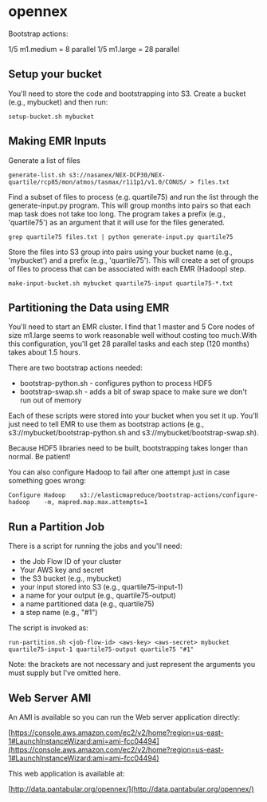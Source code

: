 opennex
=======

Bootstrap actions:


1/5 m1.medium = 8 parallel
1/5 m1.large = 28 parallel

## Setup your bucket

You'll need to store the code and bootstrapping into S3.  Create a bucket (e.g., mybucket) and then run:

    setup-bucket.sh mybucket


## Making EMR Inputs

Generate a list of files

    generate-list.sh s3://nasanex/NEX-DCP30/NEX-quartile/rcp85/mon/atmos/tasmax/r1i1p1/v1.0/CONUS/ > files.txt

Find a subset of files to process (e.g. quartile75) and run the list through the generate-input.py program.  This will group months into pairs so that each map task does not take too long.  The program takes a prefix (e.g., 'quartile75') as an argument that it will use for the files generated.

    grep quartile75 files.txt | python generate-input.py quartile75

Store the files into S3 group into pairs using your bucket name (e.g., 'mybucket') and a prefix (e.g., 'quartile75').  This will create a set of groups of files to process that can be associated with each EMR (Hadoop) step.

    make-input-bucket.sh mybucket quartile75-input quartile75-*.txt

## Partitioning the Data using EMR

You'll need to start an EMR cluster.  I find that 1 master and 5 Core nodes of size m1.large seems to work reasonable well without costing too much.With this configuration, you'll get 28 parallel tasks and each step (120 months) takes about 1.5 hours.

There are two bootstrap actions needed:

   * bootstrap-python.sh - configures python to process HDF5
   * bootstrap-swap.sh - adds a bit of swap space to make sure we don't run out of memory

Each of these scripts were stored into your bucket when you set it up.  You'll just need to tell EMR to use them as bootstrap actions (e.g., s3://mybucket/bootstrap-python.sh and s3://mybucket/bootstrap-swap.sh).

Because HDF5 libraries need to be built, bootstrapping takes longer than normal.  Be patient!

You can also configure Hadoop to fail after one attempt just in case something goes wrong:

    Configure Hadoop	s3://elasticmapreduce/bootstrap-actions/configure-hadoop	-m, mapred.map.max.attempts=1

## Run a Partition Job

There is a script for running the jobs and you'll need:

   * the Job Flow ID of your cluster
   * Your AWS key and secret
   * the S3 bucket (e.g., mybucket)
   * your input stored into S3 (e.g., quartile75-input-1)
   * a name for your output (e.g., quartile75-output)
   * a name partitioned data (e.g., quartile75)
   * a step name (e.g., "#1")

The script is invoked as:

    run-partition.sh <job-flow-id> <aws-key> <aws-secret> mybucket quartile75-input-1 quartile75-output quartile75 "#1"

Note: the brackets are not necessary and just represent the arguments you must supply but I've omitted here.

## Web Server AMI ##

An AMI is available so you can run the Web server application directly:

[https://console.aws.amazon.com/ec2/v2/home?region=us-east-1#LaunchInstanceWizard:ami=ami-fcc04494](https://console.aws.amazon.com/ec2/v2/home?region=us-east-1#LaunchInstanceWizard:ami=ami-fcc04494)

This web application is available at:

[http://data.pantabular.org/opennex/](http://data.pantabular.org/opennex/)
   



